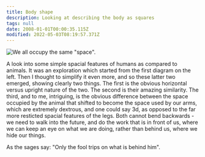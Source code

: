 ```yaml
---
title: Body shape
description: Looking at describing the body as squares
tags: null
date: 2008-01-01T00:00:35.115Z
modified: 2022-05-03T08:19:57.371Z
---
```


![We all occupy the same "space".](/posts/img/neshama/body.png)

A look into some simple spacial features of humans as compared to animals. It was an exploration which started from the first diagram on the left. Then I thought to simplify it even more, and so these latter two emerged, showing clearly two things. The first is the obvious horizontal versus upright nature of the two. The second is their amazing similarity. The third, and to me, intriguing, is the obvious difference between the space occupied by the animal that shifted to become the space used by our arms, which are extremely dextrous, and one could say 3d, as opposed to the far more resticted spacial features of the legs. Both cannot bend backwards - we need to walk into the future, and do the work that is in front of us, where we can keep an eye on what we are doing, rather than behind us, where we hide our things.

As the sages say: "Only the fool trips on what is behind him".
